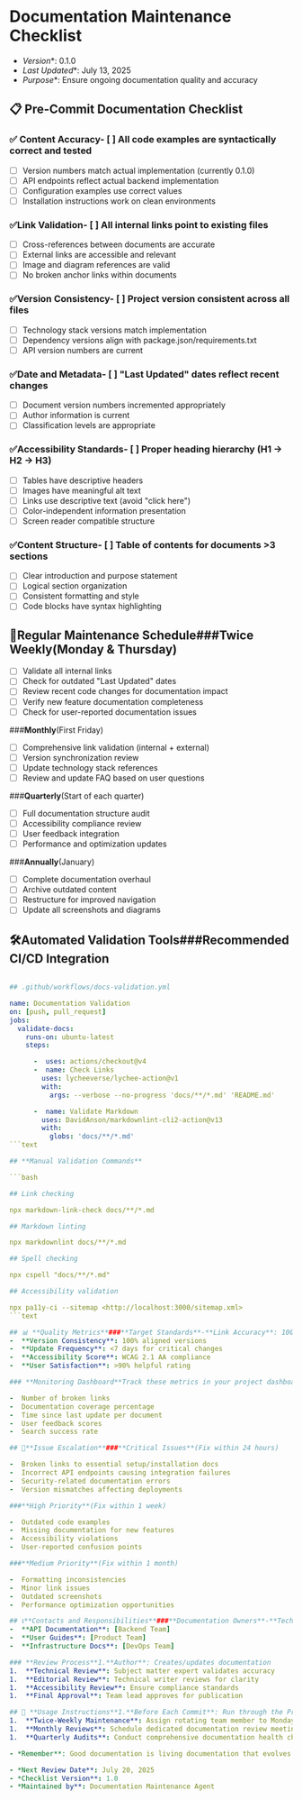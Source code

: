 # Documentation Maintenance Checklist

- *Version**: 0.1.0
- *Last Updated**: July 13, 2025
- *Purpose**: Ensure ongoing documentation quality and accuracy

## 📋 Pre-Commit Documentation Checklist

### ✅ **Content Accuracy**-  [ ] All code examples are syntactically correct and tested
-  [ ] Version numbers match actual implementation (currently 0.1.0)
-  [ ] API endpoints reflect actual backend implementation
-  [ ] Configuration examples use correct values
-  [ ] Installation instructions work on clean environments

### ✅**Link Validation**-  [ ] All internal links point to existing files
-  [ ] Cross-references between documents are accurate
-  [ ] External links are accessible and relevant
-  [ ] Image and diagram references are valid
-  [ ] No broken anchor links within documents

### ✅**Version Consistency**-  [ ] Project version consistent across all files
-  [ ] Technology stack versions match implementation
-  [ ] Dependency versions align with package.json/requirements.txt
-  [ ] API version numbers are current

### ✅**Date and Metadata**-  [ ] "Last Updated" dates reflect recent changes
-  [ ] Document version numbers incremented appropriately
-  [ ] Author information is current
-  [ ] Classification levels are appropriate

### ✅**Accessibility Standards**-  [ ] Proper heading hierarchy (H1 → H2 → H3)
-  [ ] Tables have descriptive headers
-  [ ] Images have meaningful alt text
-  [ ] Links use descriptive text (avoid "click here")
-  [ ] Color-independent information presentation
-  [ ] Screen reader compatible structure

### ✅**Content Structure**-  [ ] Table of contents for documents >3 sections
-  [ ] Clear introduction and purpose statement
-  [ ] Logical section organization
-  [ ] Consistent formatting and style
-  [ ] Code blocks have syntax highlighting

## 🔄**Regular Maintenance Schedule**###**Twice Weekly**(Monday & Thursday)

-  [ ] Validate all internal links
-  [ ] Check for outdated "Last Updated" dates
-  [ ] Review recent code changes for documentation impact
-  [ ] Verify new feature documentation completeness
-  [ ] Check for user-reported documentation issues

###**Monthly**(First Friday)

-  [ ] Comprehensive link validation (internal + external)
-  [ ] Version synchronization review
-  [ ] Update technology stack references
-  [ ] Review and update FAQ based on user questions

###**Quarterly**(Start of each quarter)

-  [ ] Full documentation structure audit
-  [ ] Accessibility compliance review
-  [ ] User feedback integration
-  [ ] Performance and optimization updates

###**Annually**(January)

-  [ ] Complete documentation overhaul
-  [ ] Archive outdated content
-  [ ] Restructure for improved navigation
-  [ ] Update all screenshots and diagrams

## 🛠️**Automated Validation Tools**###**Recommended CI/CD Integration**

```yaml

## .github/workflows/docs-validation.yml

name: Documentation Validation
on: [push, pull_request]
jobs:
  validate-docs:
    runs-on: ubuntu-latest
    steps:

      -  uses: actions/checkout@v4
      -  name: Check Links
        uses: lycheeverse/lychee-action@v1
        with:
          args: --verbose --no-progress 'docs/**/*.md' 'README.md'

      -  name: Validate Markdown
        uses: DavidAnson/markdownlint-cli2-action@v13
        with:
          globs: 'docs/**/*.md'
```text

## **Manual Validation Commands**

```bash

## Link checking

npx markdown-link-check docs/**/*.md

## Markdown linting

npx markdownlint docs/**/*.md

## Spell checking

npx cspell "docs/**/*.md"

## Accessibility validation

npx pa11y-ci --sitemap <http://localhost:3000/sitemap.xml>
```text

## 📊 **Quality Metrics**###**Target Standards**-**Link Accuracy**: 100% working links
-  **Version Consistency**: 100% aligned versions
-  **Update Frequency**: <7 days for critical changes
-  **Accessibility Score**: WCAG 2.1 AA compliance
-  **User Satisfaction**: >90% helpful rating

### **Monitoring Dashboard**Track these metrics in your project dashboard:

-  Number of broken links
-  Documentation coverage percentage
-  Time since last update per document
-  User feedback scores
-  Search success rate

## 🚨**Issue Escalation**###**Critical Issues**(Fix within 24 hours)

-  Broken links to essential setup/installation docs
-  Incorrect API endpoints causing integration failures
-  Security-related documentation errors
-  Version mismatches affecting deployments

###**High Priority**(Fix within 1 week)

-  Outdated code examples
-  Missing documentation for new features
-  Accessibility violations
-  User-reported confusion points

###**Medium Priority**(Fix within 1 month)

-  Formatting inconsistencies
-  Minor link issues
-  Outdated screenshots
-  Performance optimization opportunities

## 📞**Contacts and Responsibilities**###**Documentation Owners**-**Technical Writing**: [Team Lead]
-  **API Documentation**: [Backend Team]
-  **User Guides**: [Product Team]
-  **Infrastructure Docs**: [DevOps Team]

### **Review Process**1.**Author**: Creates/updates documentation
1.  **Technical Review**: Subject matter expert validates accuracy
1.  **Editorial Review**: Technical writer reviews for clarity
1.  **Accessibility Review**: Ensure compliance standards
1.  **Final Approval**: Team lead approves for publication

## 📝 **Usage Instructions**1.**Before Each Commit**: Run through the Pre-Commit checklist
1.  **Twice-Weekly Maintenance**: Assign rotating team member to Monday & Thursday tasks
1.  **Monthly Reviews**: Schedule dedicated documentation review meetings
1.  **Quarterly Audits**: Conduct comprehensive documentation health checks

- *Remember**: Good documentation is living documentation that evolves with your codebase! 📚

- *Next Review Date**: July 20, 2025
- *Checklist Version**: 1.0
- *Maintained by**: Documentation Maintenance Agent
